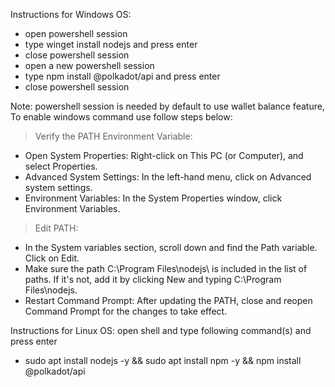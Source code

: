 Instructions for Windows OS:
- open powershell session
- type winget install nodejs and press enter
- close powershell session 
- open a new powershell session
- type npm install @polkadot/api and press enter
- close powershell session

Note: powershell session is needed by default to use wallet balance feature, To enable windows command use follow steps below:

> Verify the PATH Environment Variable:
- Open System Properties: Right-click on This PC (or Computer), and select Properties.
- Advanced System Settings: In the left-hand menu, click on Advanced system settings.
- Environment Variables: In the System Properties window, click Environment Variables.
> Edit PATH:
- In the System variables section, scroll down and find the Path variable. Click on Edit.
- Make sure the path C:\Program Files\nodejs\ is included in the list of paths. If it's not, add it by clicking New and typing C:\Program Files\nodejs\.
- Restart Command Prompt: After updating the PATH, close and reopen Command Prompt for the changes to take effect.

Instructions for Linux OS:
open shell and type following command(s) and press enter 
- sudo apt install nodejs -y && sudo apt install npm -y && npm install @polkadot/api
